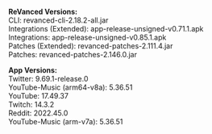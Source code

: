 **ReVanced Versions:**  
CLI: revanced-cli-2.18.2-all.jar  
Integrations (Extended): app-release-unsigned-v0.71.1.apk  
Integrations: app-release-unsigned-v0.85.1.apk  
Patches (Extended): revanced-patches-2.111.4.jar  
Patches: revanced-patches-2.146.0.jar  


  
**App Versions:**  
Twitter: 9.69.1-release.0  
YouTube-Music (arm64-v8a): 5.36.51  
YouTube: 17.49.37  
Twitch: 14.3.2  
Reddit: 2022.45.0  
YouTube-Music (arm-v7a): 5.36.51  
